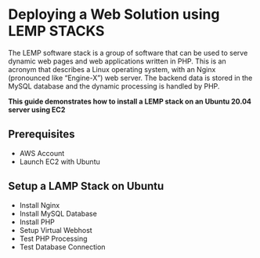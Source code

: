 # Deploying a Web Solution using LEMP STACKS

The LEMP software stack is a group of software that can be used to serve dynamic web pages and web applications written in PHP. This is an acronym that describes a Linux operating system, with an Nginx (pronounced like “Engine-X”) web server. The backend data is stored in the MySQL database and the dynamic processing is handled by PHP.

**This guide demonstrates how to install a LEMP stack on an Ubuntu 20.04 server using EC2**

## Prerequisites

- AWS Account 
- Launch EC2 with Ubuntu

## Setup a LAMP Stack on Ubuntu
- Install Nginx
- Install MySQL Database
- Install PHP
- Setup Virtual Webhost
- Test PHP Processing
- Test Database Connection<br>

